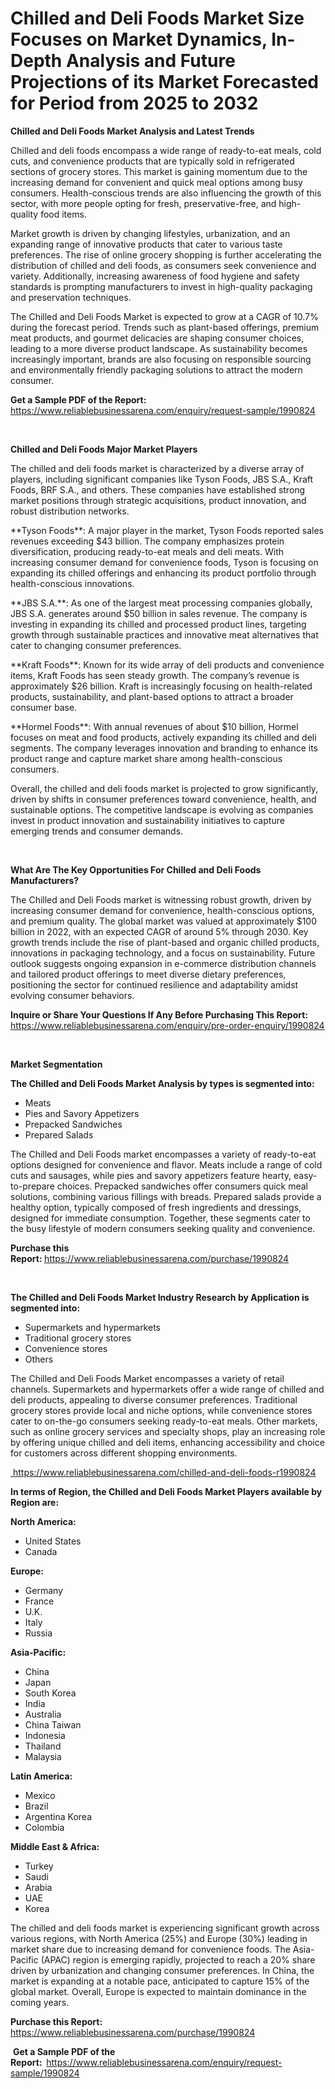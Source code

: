 <p><h1>Chilled and Deli Foods Market Size Focuses on Market Dynamics, In-Depth Analysis and Future Projections of its Market Forecasted for Period from 2025 to 2032</h1></p><p><strong>Chilled and Deli Foods Market Analysis and Latest Trends</strong></p>
<p><p>Chilled and deli foods encompass a wide range of ready-to-eat meals, cold cuts, and convenience products that are typically sold in refrigerated sections of grocery stores. This market is gaining momentum due to the increasing demand for convenient and quick meal options among busy consumers. Health-conscious trends are also influencing the growth of this sector, with more people opting for fresh, preservative-free, and high-quality food items.</p><p>Market growth is driven by changing lifestyles, urbanization, and an expanding range of innovative products that cater to various taste preferences. The rise of online grocery shopping is further accelerating the distribution of chilled and deli foods, as consumers seek convenience and variety. Additionally, increasing awareness of food hygiene and safety standards is prompting manufacturers to invest in high-quality packaging and preservation techniques.</p><p>The Chilled and Deli Foods Market is expected to grow at a CAGR of 10.7% during the forecast period. Trends such as plant-based offerings, premium meat products, and gourmet delicacies are shaping consumer choices, leading to a more diverse product landscape. As sustainability becomes increasingly important, brands are also focusing on responsible sourcing and environmentally friendly packaging solutions to attract the modern consumer.</p></p>
<p><strong>Get a Sample PDF of the Report:&nbsp;</strong> <a href="https://www.reliablebusinessarena.com/enquiry/request-sample/1990824?utm_campaign=1841&utm_medium=2&utm_source=Github&utm_content=ia&utm_term=16042025&utm_id=chilled-and-deli-foods">https://www.reliablebusinessarena.com/enquiry/request-sample/1990824</a></p>
<p>&nbsp;</p>
<p><strong>Chilled and Deli Foods Major Market Players</strong></p>
<p><p>The chilled and deli foods market is characterized by a diverse array of players, including significant companies like Tyson Foods, JBS S.A., Kraft Foods, BRF S.A., and others. These companies have established strong market positions through strategic acquisitions, product innovation, and robust distribution networks.</p><p>**Tyson Foods**: A major player in the market, Tyson Foods reported sales revenues exceeding $43 billion. The company emphasizes protein diversification, producing ready-to-eat meals and deli meats. With increasing consumer demand for convenience foods, Tyson is focusing on expanding its chilled offerings and enhancing its product portfolio through health-conscious innovations.</p><p>**JBS S.A.**: As one of the largest meat processing companies globally, JBS S.A. generates around $50 billion in sales revenue. The company is investing in expanding its chilled and processed product lines, targeting growth through sustainable practices and innovative meat alternatives that cater to changing consumer preferences.</p><p>**Kraft Foods**: Known for its wide array of deli products and convenience items, Kraft Foods has seen steady growth. The company’s revenue is approximately $26 billion. Kraft is increasingly focusing on health-related products, sustainability, and plant-based options to attract a broader consumer base.</p><p>**Hormel Foods**: With annual revenues of about $10 billion, Hormel focuses on meat and food products, actively expanding its chilled and deli segments. The company leverages innovation and branding to enhance its product range and capture market share among health-conscious consumers.</p><p>Overall, the chilled and deli foods market is projected to grow significantly, driven by shifts in consumer preferences toward convenience, health, and sustainable options. The competitive landscape is evolving as companies invest in product innovation and sustainability initiatives to capture emerging trends and consumer demands.</p></p>
<p>&nbsp;</p>
<p><strong>What Are The Key Opportunities For Chilled and Deli Foods Manufacturers?</strong></p>
<p><p>The Chilled and Deli Foods market is witnessing robust growth, driven by increasing consumer demand for convenience, health-conscious options, and premium quality. The global market was valued at approximately $100 billion in 2022, with an expected CAGR of around 5% through 2030. Key growth trends include the rise of plant-based and organic chilled products, innovations in packaging technology, and a focus on sustainability. Future outlook suggests ongoing expansion in e-commerce distribution channels and tailored product offerings to meet diverse dietary preferences, positioning the sector for continued resilience and adaptability amidst evolving consumer behaviors.</p></p>
<p><strong>Inquire or Share Your Questions If Any Before Purchasing This Report:</strong> <a href="https://www.reliablebusinessarena.com/enquiry/pre-order-enquiry/1990824?utm_campaign=1841&utm_medium=2&utm_source=Github&utm_content=ia&utm_term=16042025&utm_id=chilled-and-deli-foods">https://www.reliablebusinessarena.com/enquiry/pre-order-enquiry/1990824</a></p>
<p>&nbsp;</p>
<p><strong>Market Segmentation</strong></p>
<p><strong>The Chilled and Deli Foods Market Analysis by types is segmented into:</strong></p>
<p><ul><li>Meats</li><li>Pies and Savory Appetizers</li><li>Prepacked Sandwiches</li><li>Prepared Salads</li></ul></p>
<p><p>The Chilled and Deli Foods market encompasses a variety of ready-to-eat options designed for convenience and flavor. Meats include a range of cold cuts and sausages, while pies and savory appetizers feature hearty, easy-to-prepare choices. Prepacked sandwiches offer consumers quick meal solutions, combining various fillings with breads. Prepared salads provide a healthy option, typically composed of fresh ingredients and dressings, designed for immediate consumption. Together, these segments cater to the busy lifestyle of modern consumers seeking quality and convenience.</p></p>
<p><strong>Purchase this Report:&nbsp;</strong><a href="https://www.reliablebusinessarena.com/purchase/1990824?utm_campaign=1841&utm_medium=2&utm_source=Github&utm_content=ia&utm_term=16042025&utm_id=chilled-and-deli-foods">https://www.reliablebusinessarena.com/purchase/1990824</a></p>
<p>&nbsp;</p>
<p><strong>The Chilled and Deli Foods Market Industry Research by Application is segmented into:</strong></p>
<p><ul><li>Supermarkets and hypermarkets</li><li>Traditional grocery stores</li><li>Convenience stores</li><li>Others</li></ul></p>
<p><p>The Chilled and Deli Foods Market encompasses a variety of retail channels. Supermarkets and hypermarkets offer a wide range of chilled and deli products, appealing to diverse consumer preferences. Traditional grocery stores provide local and niche options, while convenience stores cater to on-the-go consumers seeking ready-to-eat meals. Other markets, such as online grocery services and specialty shops, play an increasing role by offering unique chilled and deli items, enhancing accessibility and choice for customers across different shopping environments.</p></p>
<p><a href="https://www.reliablebusinessarena.com/chilled-and-deli-foods-r1990824?utm_campaign=1841&utm_medium=2&utm_source=Github&utm_content=ia&utm_term=16042025&utm_id=chilled-and-deli-foods">&nbsp;https://www.reliablebusinessarena.com/chilled-and-deli-foods-r1990824</a></p>
<p><strong>In terms of Region, the Chilled and Deli Foods Market Players available by Region are:</strong></p>
<p>
    <p> <strong> North America: </strong>
        <ul>
            <li>United States</li>
            <li>Canada</li>
        </ul>
        </p> 
    <p> <strong> Europe: </strong>
        <ul>
            <li>Germany</li>
            <li>France</li>
            <li>U.K.</li>
            <li>Italy</li>
            <li>Russia</li>
        </ul>
        </p> 
    <p> <strong> Asia-Pacific: </strong>
        <ul>
            <li>China</li>
            <li>Japan</li>
            <li>South Korea</li>
            <li>India</li>
            <li>Australia</li>
            <li>China Taiwan</li>
            <li>Indonesia</li>
            <li>Thailand</li>
            <li>Malaysia</li>
        </ul>
        </p> 
    <p> <strong> Latin America: </strong>
        <ul>
            <li>Mexico</li>
            <li>Brazil</li>
            <li>Argentina Korea</li>
            <li>Colombia</li>
        </ul>
        </p> 
    <p> <strong> Middle East & Africa: </strong>
        <ul>
            <li>Turkey</li>
            <li>Saudi</li>
            <li>Arabia</li>
            <li>UAE</li>
            <li>Korea</li>
        </ul>
    </p>
    </p>
<p><p>The chilled and deli foods market is experiencing significant growth across various regions, with North America (25%) and Europe (30%) leading in market share due to increasing demand for convenience foods. The Asia-Pacific (APAC) region is emerging rapidly, projected to reach a 20% share driven by urbanization and changing consumer preferences. In China, the market is expanding at a notable pace, anticipated to capture 15% of the global market. Overall, Europe is expected to maintain dominance in the coming years.</p></p>
<p><strong>Purchase this Report: </strong><a href="https://www.reliablebusinessarena.com/purchase/1990824?utm_campaign=1841&utm_medium=2&utm_source=Github&utm_content=ia&utm_term=16042025&utm_id=chilled-and-deli-foods">https://www.reliablebusinessarena.com/purchase/1990824</a></p>
<p>&nbsp;<strong>Get a Sample PDF of the Report:&nbsp;&nbsp;</strong><a href="https://www.reliablebusinessarena.com/enquiry/request-sample/1990824?utm_campaign=1841&utm_medium=2&utm_source=Github&utm_content=ia&utm_term=16042025&utm_id=chilled-and-deli-foods">https://www.reliablebusinessarena.com/enquiry/request-sample/1990824</a></p>
<p><strong></strong></p>
<p><p></p><p></p><p></p></p>